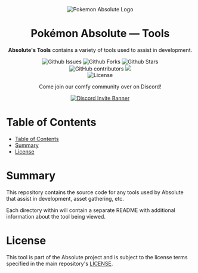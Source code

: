 <div align="center">
  <img src="https://github.com/PokemonAbsolute/Absolute/raw/master/app/images/Assets/banner.png" title="Pokemon Absolute Logo" alt="Pokemon Absolute Logo" />
  <h1 align="center">Pok&eacute;mon Absolute &mdash; Tools</h1>

  **Absolute's Tools** contains a variety of tools used to assist in development.

  <img alt="Github Issues" src="https://img.shields.io/github/issues/PokemonAbsolute/Absolute-Tools?style=for-the-badge&logo=appveyor" />
  <img alt="Github Forks" src="https://img.shields.io/github/forks/PokemonAbsolute/Absolute-Tools?style=for-the-badge&logo=appveyor" />
  <img alt="Github Stars" src="https://img.shields.io/github/stars/PokemonAbsolute/Absolute-Tools?style=for-the-badge&logo=appveyor" />
  <br />

  <img alt="GitHub contributors" src="https://img.shields.io/github/contributors/PokemonAbsolute/Absolute-Tools?style=for-the-badge">
  <a href="https://visitorbadge.io/status?path=https%3A%2F%2Fgithub.com%2FPokemonAbsolute%2FAbsolute-Tools">
    <img src="https://api.visitorbadge.io/api/visitors?path=https%3A%2F%2Fgithub.com%2FPokemonAbsolute%2FAbsolute-Tools&label=VIEWS&countColor=%234a618f" />
  </a>
  <br />

  <img alt="License" src="https://img.shields.io/github/license/PokemonAbsolute/Absolute-Tools?style=for-the-badge&logo=appveyor" />

  Come join our comfy community over on Discord!

  <a href="https://discord.gg/SHnvbsS" target="_blank">
    <img src="https://discord.com/api/guilds/269182206621122560/widget.png?style=banner2" alt="Discord Invite Banner" />
  </a>
</div>



# Table of Contents
- [Table of Contents](#table-of-contents)
- [Summary](#summary)
- [License](#license)



# Summary
This repository contains the source code for any tools used by Absolute that assist in development, asset gathering, etc.

Each directory within will contain a separate README with additional information about the tool being viewed.



# License
This tool is part of the Absolute project and is subject to the license terms specified in the main repository's [LICENSE](https://github.com/PokemonAbsolute/Absolute/blob/master/LICENSE).
